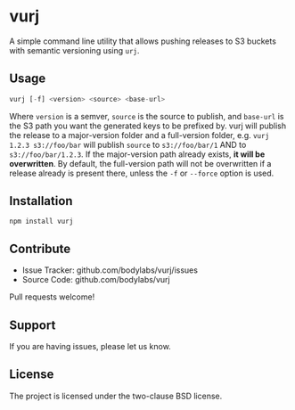 # vurj

A simple command line utility that allows pushing releases to S3 buckets with
semantic versioning using `urj`.

Usage
-----

```js
vurj [-f] <version> <source> <base-url>
```

Where `version` is a semver, `source` is the source to publish, and `base-url`
is the S3 path you want the generated keys to be prefixed by. vurj will publish
the release to a major-version folder and a full-version folder, e.g. `vurj
1.2.3 s3://foo/bar` will publish `source` to `s3://foo/bar/1` AND to
`s3://foo/bar/1.2.3`. If the major-version path already exists, **it will be
overwritten**. By default, the full-version path will not be overwritten if a
release already is present there, unless the `-f` or `--force` option is used.

Installation
------------

```console
npm install vurj
```

Contribute
----------

- Issue Tracker: github.com/bodylabs/vurj/issues
- Source Code: github.com/bodylabs/vurj

Pull requests welcome!


Support
-------

If you are having issues, please let us know.


License
-------

The project is licensed under the two-clause BSD license.
